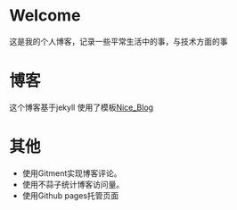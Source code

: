 Welcome
=======
这是我的个人博客，记录一些平常生活中的事，与技术方面的事

博客
=======
这个博客基于jekyll
使用了模板[Nice_Blog](https://github.com/itisbenjamin/Nice_Blog)

其他
=======
* 使用Gitment实现博客评论。
* 使用不蒜子统计博客访问量。
* 使用Github pages托管页面
